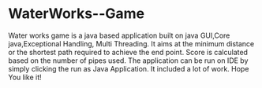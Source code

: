 # WaterWorks--Game
Water works game is a java based application built on java GUI,Core java,Exceptional Handling, Multi Threading.
It aims at the minimum distance or the shortest path required to achieve the end point.
Score is calculated based on the number of pipes used.
The application can be run on IDE by simply clicking the run as Java Application. 
It included a lot of work.
Hope You like it!

